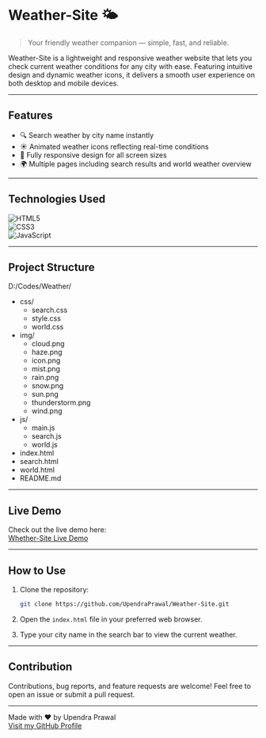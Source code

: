 # Weather-Site 🌤️

> Your friendly weather companion — simple, fast, and reliable.

Weather-Site is a lightweight and responsive weather website that lets you check current weather conditions for any city with ease. Featuring intuitive design and dynamic weather icons, it delivers a smooth user experience on both desktop and mobile devices.

---

## Features

- 🔍 Search weather by city name instantly  
- ☀️ Animated weather icons reflecting real-time conditions  
- 📱 Fully responsive design for all screen sizes  
- 🌍 Multiple pages including search results and world weather overview

---

## Technologies Used

![HTML5](https://img.shields.io/badge/HTML5-E34F26?style=for-the-badge&logo=html5&logoColor=white)  
![CSS3](https://img.shields.io/badge/CSS3-1572B6?style=for-the-badge&logo=css3&logoColor=white)  
![JavaScript](https://img.shields.io/badge/JavaScript-F7DF1E?style=for-the-badge&logo=javascript&logoColor=black)

---
## Project Structure

D:/Codes/Weather/
- css/
  - search.css
  - style.css
  - world.css
- img/
  - cloud.png
  - haze.png
  - icon.png
  - mist.png
  - rain.png
  - snow.png
  - sun.png
  - thunderstorm.png
  - wind.png
- js/
  - main.js
  - search.js
  - world.js
- index.html
- search.html
- world.html
- README.md





---

## Live Demo

Check out the live demo here:  
[Whether-Site Live Demo](https://upendraprawal.github.io/Weather-Site/)

---

## How to Use

1. Clone the repository:

    ```bash
    git clone https://github.com/UpendraPrawal/Weather-Site.git
    ```

2. Open the `index.html` file in your preferred web browser.

3. Type your city name in the search bar to view the current weather.

---

## Contribution

Contributions, bug reports, and feature requests are welcome! Feel free to open an issue or submit a pull request.


---

Made with ❤️ by Upendra Prawal  
[Visit my GitHub Profile](https://github.com/UpendraPrawal)
